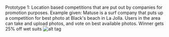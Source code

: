 Prototype 1: Location based competitions that are put out by companies for promotion purposes. 
Example given: Matuse is a surf company that puts up a competition for best photo at Black's beach in La Jolla. Users in the area can take and upload photos, and vote on best available photos. Winner gets 25% off wet suits
![alt tag](https://github.com/reesewahlin/COGS121-Guography/blob/master/storyboards/IMG_9521.JPG)
